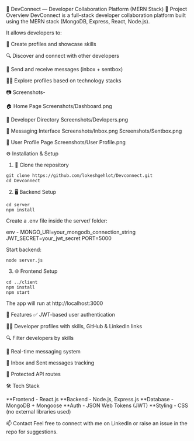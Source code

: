 💬 DevConnect — Developer Collaboration Platform (MERN Stack)
📌 Project Overview
DevConnect is a full-stack developer collaboration platform built using the MERN stack (MongoDB, Express, React, Node.js).

It allows developers to:

📄 Create profiles and showcase skills

🔍 Discover and connect with other developers

💬 Send and receive messages (inbox + sentbox)

👨‍💻 Explore profiles based on technology stacks

📷 Screenshots- 

🏠 Home Page 
Screenshots/Dashboard.png

👥 Developer Directory
Screenshots/Devlopers.png

💬 Messaging Interface
Screenshots/Inbox.png
Screenshots/Sentbox.png

📄 User Profile Page
Screenshots/User Profile.png

⚙️ Installation & Setup
1. 📁 Clone the repository
```
git clone https://github.com/lokeshgehlot/Devconnect.git
cd Devconnect
```
2. 🖥 Backend Setup
```
cd server
npm install
```
Create a .env file inside the server/ folder:

env -
MONGO_URI=your_mongodb_connection_string
JWT_SECRET=your_jwt_secret
PORT=5000

Start backend:
```
node server.js
```
3. 🌐 Frontend Setup
```
cd ../client
npm install
npm start
```
The app will run at http://localhost:3000

🔑 Features
✅ JWT-based user authentication

🧑‍💻 Developer profiles with skills, GitHub & LinkedIn links

🔍 Filter developers by skills

💬 Real-time messaging system

📨 Inbox and Sent messages tracking

🔐 Protected API routes

🛠 Tech Stack

**Frontend -	React.js
**Backend	- Node.js, Express.js
**Database -	MongoDB + Mongoose
**Auth -	JSON Web Tokens (JWT)
**Styling -	CSS (no external libraries used)

📫 Contact
Feel free to connect with me on LinkedIn or raise an issue in the repo for suggestions.

